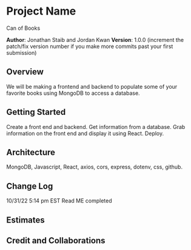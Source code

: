 # Project Name

Can of Books

**Author**: Jonathan Staib and Jordan Kwan
**Version**: 1.0.0 (increment the patch/fix version number if you make more commits past your first submission)

## Overview

We will be making a frontend and backend to populate some of your favorite books using MongoDB to access a database.

## Getting Started

Create a front end and backend. Get information from a database. Grab information on the front end and display it using React. Deploy.

## Architecture

MongoDB, Javascript, React, axios, cors, express, dotenv, css, github.

## Change Log

10/31/22 5:14 pm EST Read ME completed

## Estimates
<!-- See below -->

## Credit and Collaborations
<!-- Give credit (and a link) to other people or resources that helped you build this application. -->